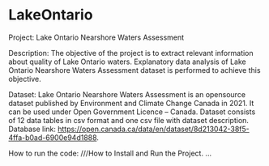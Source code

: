 # LakeOntario
Project: Lake Ontario Nearshore Waters Assessment

Description: The objective of the project is to extract relevant information about quality of Lake Ontario waters. Explanatory data analysis of Lake Ontario Nearshore Waters Assessment dataset is performed to achieve this objective.

Dataset: Lake Ontario Nearshore Waters Assessment is an opensource dataset published by Environment and Climate Change Canada in 2021. It can be used under Open Government Licence – Canada. Dataset consists of 12 data tables in csv format and one csv file with dataset description.
Database link: https://open.canada.ca/data/en/dataset/8d213042-38f5-4ffa-b0ad-6900e94d1888.

How to run the code:
///How to Install and Run the Project. ...
